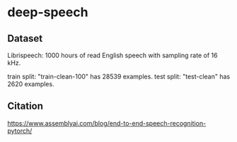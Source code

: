 # deep-speech

## Dataset
Librispeech: 1000 hours of read English speech with sampling rate of 16 kHz.

train split: "train-clean-100" has 28539 examples.
test split: "test-clean" has 2620 examples.

## Citation
https://www.assemblyai.com/blog/end-to-end-speech-recognition-pytorch/
